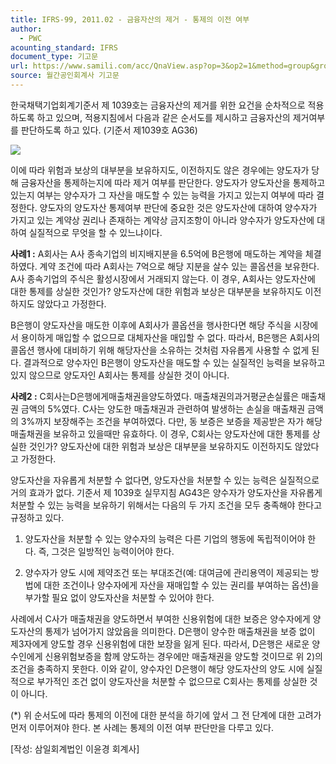 ```yaml
---
title: IFRS-99, 2011.02 - 금융자산의 제거 - 통제의 이전 여부
author:
  - PWC
acounting_standard: IFRS
document_type: 기고문
url: https://www.samili.com/acc/QnaView.asp?op=3&op2=1&method=group&group=2086-15;1&orgcode=0&searchword=&page=27&code=IFRS%2D99%3A201102
source: 월간공인회계사 기고문
---
```

한국채택기업회계기준서 제 1039호는 금융자산의 제거를 위한 요건을 순차적으로 적용하도록 하고 있으며, 적용지침에서 다음과 같은 순서도를 제시하고 금융자산의 제거여부를 판단하도록 하고 있다. (기준서 제1039호 AG36)

  

![](https://www.samili.com/mImage/etc/organ/2015/2086-15-201102-1.gif)

  

이에 따라 위험과 보상의 대부분을 보유하지도, 이전하지도 않은 경우에는 양도자가 당해 금융자산을 통제하는지에 따라 제거 여부를 판단한다. 양도자가 양도자산을 통제하고 있는지 여부는 양수자가 그 자산을 매도할 수 있는 능력을 가지고 있는지 여부에 따라 결정한다. 양도자의 양도자산 통제여부 판단에 중요한 것은 양도자산에 대하여 양수자가 가지고 있는 계약상 권리나 존재하는 계약상 금지조항이 아니라 양수자가 양도자산에 대하여 실질적으로 무엇을 할 수 있느냐이다.

  

**사례1 :** A회사는 A사 종속기업의 비지배지분을 6.5억에 B은행에 매도하는 계약을 체결하였다. 계약 조건에 따라 A회사는 7억으로 해당 지분을 살수 있는 콜옵션을 보유한다. A사 종속기업의 주식은 활성시장에서 거래되지 않는다. 이 경우, A회사는 양도자산에 대한 통제를 상실한 것인가? 양도자산에 대한 위험과 보상은 대부분을 보유하지도 이전하지도 않았다고 가정한다.

  

B은행이 양도자산을 매도한 이후에 A회사가 콜옵션을 행사한다면 해당 주식을 시장에서 용이하게 매입할 수 없으므로 대체자산을 매입할 수 없다. 따라서, B은행은 A회사의 콜옵션 행사에 대비하기 위해 해당자산을 소유하는 것처럼 자유롭게 사용할 수 없게 된다. 결과적으로 양수자인 B은행이 양도자산을 매도할 수 있는 실질적인 능력을 보유하고 있지 않으므로 양도자인 A회사는 통제를 상실한 것이 아니다.

  

**사례2 :** C회사는D은행에게매출채권을양도하였다. 매출채권의과거평균손실률은 매출채권 금액의 5%였다. C사는 양도한 매출채권과 관련하여 발생하는 손실을 매출채권 금액의 3%까지 보장해주는 조건을 부여하였다. 다만, 동 보증은 보증을 제공받은 자가 해당 매출채권을 보유하고 있을때만 유효하다. 이 경우, C회사는 양도자산에 대한 통제를 상실한 것인가? 양도자산에 대한 위험과 보상은 대부분을 보유하지도 이전하지도 않았다고 가정한다.

  

양도자산을 자유롭게 처분할 수 없다면, 양도자산을 처분할 수 있는 능력은 실질적으로 거의 효과가 없다. 기준서 제 1039호 실무지침 AG43은 양수자가 양도자산을 자유롭게 처분할 수 있는 능력을 보유하기 위해서는 다음의 두 가지 조건을 모두 충족해야 한다고 규정하고 있다.

1) 양도자산을 처분할 수 있는 양수자의 능력은 다른 기업의 행동에 독립적이어야 한다. 즉, 그것은 일방적인 능력이어야 한다.

2) 양수자가 양도 시에 제약조건 또는 부대조건(예: 대여금에 관리용역이 제공되는 방법에 대한 조건이나 양수자에게 자산을 재매입할 수 있는 권리를 부여하는 옵션)을 부가할 필요 없이 양도자산을 처분할 수 있어야 한다.

  

사례에서 C사가 매출채권을 양도하면서 부여한 신용위험에 대한 보증은 양수자에게 양도자산의 통제가 넘어가지 않았음을 의미한다. D은행이 양수한 매출채권을 보증 없이 제3자에게 양도할 경우 신용위험에 대한 보장을 잃게 된다. 따라서, D은행은 새로운 양수인에게 신용위험보증을 함께 양도하는 경우에만 매출채권을 양도할 것이므로 위 2)의 조건을 충족하지 못한다. 이와 같이, 양수자인 D은행이 해당 양도자산의 양도 시에 실질적으로 부가적인 조건 없이 양도자산을 처분할 수 없으므로 C회사는 통제를 상실한 것이 아니다.

  

(\*) 위 순서도에 따라 통제의 이전에 대한 분석을 하기에 앞서 그 전 단계에 대한 고려가 먼저 이루어져야 한다. 본 사례는 통제의 이전 여부 판단만을 다루고 있다.

  

\[작성: 삼일회계법인 이윤경 회계사\]